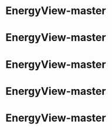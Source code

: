 # EnergyView-master
# EnergyView-master
# EnergyView-master
# EnergyView-master
# EnergyView-master
